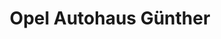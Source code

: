 ---
title: "Opel Autohaus Günther"
url: /ransbach-baumbach/opel-autohaus-guenther/
shop: Autohaus
---